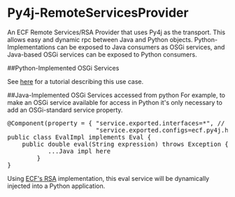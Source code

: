 # Py4j-RemoteServicesProvider
An ECF Remote Services/RSA Provider that uses Py4j as the transport.   This allows easy and dynamic rpc between Java and Python objects.  Python-Implementations can be exposed to Java consumers as OSGi services, and Java-based OSGi services can be exposed to Python consumers.

##Python-Implemented OSGi Services

See [here](https://wiki.eclipse.org/Tutorial:_Python_for_OSGi_Services) for a tutorial describing this use case.

##Java-Implemented OSGi Services accessed from python
For example, to make an OSGi service available for access in Python it's only necessary to add an OSGi-standard service property.

<pre>
@Component(property = { "service.exported.interfaces=*", // RS standard service property
                        "service.exported.configs=ecf.py4j.host"})   //  RS standard service property
public class EvalImpl implements Eval {
	public double eval(String expression) throws Exception {
           ...Java impl here
        }
}
</pre>

Using [ECF's RSA](https://wiki.eclipse.org/Eclipse_Communication_Framework_Project#OSGi_Remote_Services) implementation, this eval service will be dynamically injected into a Python application.


